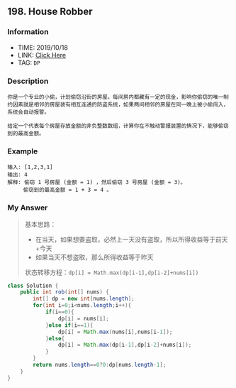 ## 198. House Robber

### Information
* TIME: 2019/10/18
* LINK: [Click Here](https://leetcode-cn.com/problems/house-robber/)
* TAG: `DP`

### Description
```text
你是一个专业的小偷，计划偷窃沿街的房屋。每间房内都藏有一定的现金，影响你偷窃的唯一制约因素就是相邻的房屋装有相互连通的防盗系统，如果两间相邻的房屋在同一晚上被小偷闯入，系统会自动报警。

给定一个代表每个房屋存放金额的非负整数数组，计算你在不触动警报装置的情况下，能够偷窃到的最高金额。

```

### Example
```text
输入: [1,2,3,1]
输出: 4
解释: 偷窃 1 号房屋 (金额 = 1) ，然后偷窃 3 号房屋 (金额 = 3)。
     偷窃到的最高金额 = 1 + 3 = 4 。

```

### My Answer
> 基本思路：
> * 在当天，如果想要盗取，必然上一天没有盗取，所以所得收益等于前天+今天
> * 如果当天不想盗取，那么所得收益等于昨天
> 
> 状态转移方程：`dp[i] = Math.max(dp[i-1],dp[i-2]+nums[i])`
```java
class Solution {
    public int rob(int[] nums) {
        int[] dp = new int[nums.length];
        for(int i=0;i<nums.length;i++){
            if(i==0){
                dp[i] = nums[i];
            }else if(i==1){
                dp[i] = Math.max(nums[i],nums[i-1]);
            }else{
                dp[i] = Math.max(dp[i-1],dp[i-2]+nums[i]);
            }
        }
        return nums.length==0?0:dp[nums.length-1];
    }
}
```
